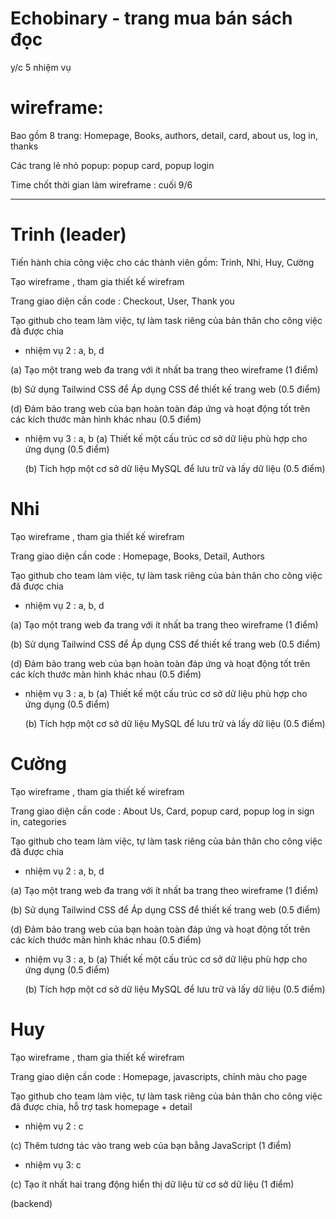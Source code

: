# Echobinary - trang mua bán sách đọc

y/c 5 nhiệm vụ

# wireframe:
 
 Bao gồm 8 trang: Homepage, Books, authors, detail, card, about us, log in, thanks

 Các trang lẻ nhỏ popup: popup card, popup login

 Time chốt thời gian làm wireframe : cuối 9/6
 
---------------------------------------------------------
# Trinh (leader)

Tiến hành chia công việc cho các thành viên gồm: Trinh, Nhi, Huy, Cường

Tạo wireframe , tham gia thiết kế wirefram

Trang giao diện cần code : Checkout, User, Thank you

Tạo github cho team làm việc, tự làm task riêng của bản thân cho công việc đã được chia

- nhiệm vụ 2 : a, b, d

(a) Tạo một trang web đa trang với ít nhất ba trang theo wireframe (1 điểm)

(b) Sử dụng Tailwind CSS để Áp dụng CSS để thiết kế trang web (0.5 điểm)

(d) Đảm bảo trang web của bạn hoàn toàn đáp ứng và hoạt động tốt trên các kích thước màn hình khác nhau (0.5 điểm)

- nhiệm vụ 3 : a, b
  (a) Thiết kế một cấu trúc cơ sở dữ liệu phù hợp cho ứng dụng (0.5 điểm)
  
  (b) Tích hợp một cơ sở dữ liệu MySQL để lưu trữ và lấy dữ liệu (0.5 điểm)

# Nhi 

Tạo wireframe , tham gia thiết kế wirefram

Trang giao diện cần code : Homepage, Books, Detail, Authors

Tạo github cho team làm việc, tự làm task riêng của bản thân cho công việc đã được chia

- nhiệm vụ 2 : a, b, d

(a) Tạo một trang web đa trang với ít nhất ba trang theo wireframe (1 điểm)

(b) Sử dụng Tailwind CSS để Áp dụng CSS để thiết kế trang web (0.5 điểm)

(d) Đảm bảo trang web của bạn hoàn toàn đáp ứng và hoạt động tốt trên các kích thước màn hình khác nhau (0.5 điểm)

- nhiệm vụ 3 : a, b
  (a) Thiết kế một cấu trúc cơ sở dữ liệu phù hợp cho ứng dụng (0.5 điểm)
  
  (b) Tích hợp một cơ sở dữ liệu MySQL để lưu trữ và lấy dữ liệu (0.5 điểm)
# Cường

Tạo wireframe , tham gia thiết kế wirefram

Trang giao diện cần code : About Us, Card, popup card, popup log in sign in, categories

Tạo github cho team làm việc, tự làm task riêng của bản thân cho công việc đã được chia

- nhiệm vụ 2 : a, b, d

(a) Tạo một trang web đa trang với ít nhất ba trang theo wireframe (1 điểm)

(b) Sử dụng Tailwind CSS để Áp dụng CSS để thiết kế trang web (0.5 điểm)

(d) Đảm bảo trang web của bạn hoàn toàn đáp ứng và hoạt động tốt trên các kích thước màn hình khác nhau (0.5 điểm)

- nhiệm vụ 3 : a, b
  (a) Thiết kế một cấu trúc cơ sở dữ liệu phù hợp cho ứng dụng (0.5 điểm)
  
  (b) Tích hợp một cơ sở dữ liệu MySQL để lưu trữ và lấy dữ liệu (0.5 điểm)

# Huy

Tạo wireframe , tham gia thiết kế wirefram

Trang giao diện cần code : Homepage, javascripts, chỉnh màu cho page

Tạo github cho team làm việc, tự làm task riêng của bản thân cho công việc đã được chia, hỗ trợ task homepage + detail

- nhiệm vụ 2 : c
  
(c) Thêm tương tác vào trang web của bạn bằng JavaScript (1 điểm)

- nhiệm vụ 3: c

(c) Tạo ít nhất hai trang động hiển thị dữ liệu từ cơ sở dữ liệu (1 điểm)

(backend)
